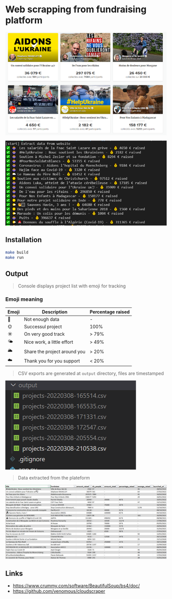 # Web scrapping from fundraising platform

![Screenshoot website](/images/website_screen.png)

![Screenshoot console application](/images/app_screen.png)

## Installation
```bash
make build
make run
```

## Output

> Console displays project list with emoji for tracking

### Emoji meaning

|Emoji|Description  | Percentage raised
|--|--|--|
|🤷| Not enough data  |  - 
|🌞| Successul project | 100%|
|☀️| On very good track| > 79%
|🌤️| Nice work, a little effort |> 49%
|🌥️ | Share the project around you | > 20%
|☁️ | Thank you for you support   | < 20%


> CSV exports are generated at `output` directory, files are timestamped

![Screenshoot output csv folder](/images/csv_folder_screen.png)

> Data extracted from the plateform

![Screenshoot content csv](/images/csv_screen.png)

## Links
* https://www.crummy.com/software/BeautifulSoup/bs4/doc/
* https://github.com/venomous/cloudscraper
